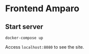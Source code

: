# Frontend Amparo

## Start server
```
docker-compose up
```

Access `localhost:8080` to see the site.